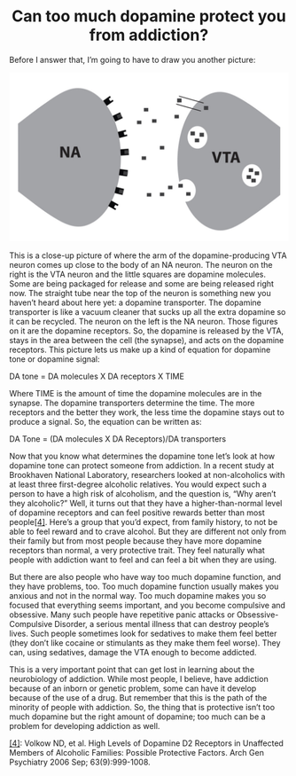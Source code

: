 <center><h1>Can too much dopamine protect you from addiction?</h1></center>

Before I answer that, I’m going to have to draw you another picture:

![A close up](./Can_too_much_1.jpg)

This is a close-up picture of where the arm of the dopamine-producing VTA neuron comes up close to the body of an NA neuron. The neuron on the right is the VTA neuron and the little squares are dopamine molecules. Some are being packaged for release and some are being released right now. The straight tube near the top of the neuron is something new you haven’t heard about here yet: a dopamine transporter. The dopamine transporter is like a vacuum cleaner that sucks up all the extra dopamine so it can be recycled. The neuron on the left is the NA neuron. Those figures on it are the dopamine receptors. So, the dopamine is released by the VTA, stays in the area between the cell (the synapse), and acts on the dopamine receptors. This picture lets us make up a kind of equation for dopamine tone or dopamine signal:

DA tone = DA molecules X DA receptors X TIME

Where TIME is the amount of time the dopamine molecules are in the synapse. The dopamine transporters determine the time. The more receptors and the better they work, the less time the dopamine stays out to produce a signal. So, the equation can be written as:

DA Tone = (DA molecules X DA Receptors)/DA transporters

Now that you know what determines the dopamine tone let’s look at how dopamine tone can protect someone from addiction. In a recent study at Brookhaven National Laboratory, researchers looked at non-alcoholics with at least three first-degree alcoholic relatives. You would expect such a person to have a high risk of alcoholism, and the question is, “Why aren’t they alcoholic?” Well, it turns out that they have a higher-than-normal level of dopamine receptors and can feel positive rewards better than most people<a name="ref4" href="#foot4">[4]</a>. Here’s a group that you’d expect, from family history, to not be able to feel reward and to crave alcohol. But they are different not only from their family but from most people because they have more dopamine receptors than normal, a very protective trait. They feel naturally what people with addiction want to feel and can feel a bit when they are using.

But there are also people who have way too much dopamine function, and they have problems, too. Too much dopamine function usually makes you anxious and not in the normal way. Too much dopamine makes you so focused that everything seems important, and you become compulsive and obsessive. Many such people have repetitive panic attacks or Obsessive-Compulsive Disorder, a serious mental illness that can destroy people’s lives. Such people sometimes look for sedatives to make them feel better (they don’t like cocaine or stimulants as they make them feel worse). They can, using sedatives, damage the VTA enough to become addicted.

This is a very important point that can get lost in learning about the neurobiology of addiction. While most people, I believe, have addiction because of an inborn or genetic problem, some can have it develop because of the use of a drug. But remember that this is the path of the minority of people with addiction. So, the thing that is protective isn’t too much dopamine but the right amount of dopamine; too much can be a problem for developing addiction as well.

<a name="foot4" href="#ref4">[4]</a>: Volkow ND, et al. High Levels of Dopamine D2 Receptors in Unaffected Members of Alcoholic Families: Possible Protective Factors. Arch Gen Psychiatry 2006 Sep; 63(9):999-1008.
